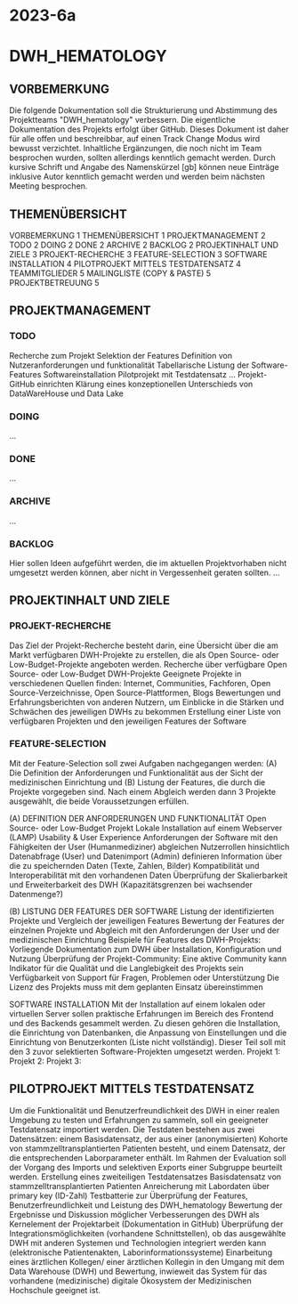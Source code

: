 # 2023-6a
# DWH_HEMATOLOGY


## VORBEMERKUNG
Die folgende Dokumentation soll die Strukturierung und Abstimmung des Projektteams "DWH_hematology" verbessern. Die eigentliche Dokumentation des Projekts erfolgt über GitHub.
Dieses Dokument ist daher für alle offen und beschreibbar, auf einen Track Change Modus wird bewusst verzichtet. Inhaltliche Ergänzungen, die noch nicht im Team besprochen wurden, sollten allerdings kenntlich gemacht werden. Durch kursive Schrift und Angabe des Namenskürzel [gb] können neue Einträge inklusive Autor kenntlich gemacht werden und werden beim nächsten Meeting besprochen.




## THEMENÜBERSICHT
VORBEMERKUNG	1
THEMENÜBERSICHT	1
PROJEKTMANAGEMENT	2
TODO	2
DOING	2
DONE	2
ARCHIVE	2
BACKLOG	2
PROJEKTINHALT UND ZIELE	3
PROJEKT-RECHERCHE	3
FEATURE-SELECTION	3
SOFTWARE INSTALLATION	4
PILOTPROJEKT MITTELS TESTDATENSATZ	4
TEAMMITGLIEDER	5
MAILINGLISTE (COPY & PASTE)	5
PROJEKTBETREUUNG	5




## PROJEKTMANAGEMENT


### TODO
Recherche zum Projekt
Selektion der Features
Definition von Nutzeranforderungen und funktionalität 
Tabellarische Listung der Software-Features
Softwareinstallation
Pilotprojekt mit Testdatensatz
…
Projekt-GitHub einrichten
Klärung eines konzeptionellen Unterschieds von DataWareHouse und Data Lake




### DOING
…




### DONE
…




### ARCHIVE
…




### BACKLOG
Hier sollen Ideen aufgeführt werden, die im aktuellen Projektvorhaben nicht umgesetzt werden können, aber nicht in Vergessenheit geraten sollten.
…





## PROJEKTINHALT UND ZIELE

### PROJEKT-RECHERCHE 
Das Ziel der Projekt-Recherche besteht darin, eine Übersicht über die am Markt verfügbaren DWH-Projekte zu erstellen, die als Open Source- oder Low-Budget-Projekte angeboten werden.
Recherche über verfügbare Open Source- oder Low-Budget DWH-Projekte
Geeignete Projekte in verschiedenen Quellen finden: Internet, Communities, Fachforen, Open Source-Verzeichnisse, Open Source-Plattformen, Blogs
Bewertungen und Erfahrungsberichten von anderen Nutzern, um Einblicke in die Stärken und Schwächen des jeweiligen DWHs zu bekommen
Erstellung einer Liste von verfügbaren Projekten und den jeweiligen Features der Software





### FEATURE-SELECTION
Mit der Feature-Selection soll zwei Aufgaben nachgegangen werden: (A) Die Definition der Anforderungen und Funktionalität aus der Sicht der medizinischen Einrichtung und (B) Listung der Features, die durch die Projekte vorgegeben sind. Nach einem Abgleich werden dann 3 Projekte ausgewählt, die beide Voraussetzungen erfüllen.


(A) DEFINITION DER ANFORDERUNGEN UND FUNKTIONALITÄT 
Open Source- oder Low-Budget Projekt
Lokale Installation auf einem Webserver (LAMP)
Usability & User Experience
Anforderungen der Software mit den Fähigkeiten der User (Humanmediziner) abgleichen
Nutzerrollen hinsichtlich Datenabfrage (User) und Datenimport (Admin) definieren
Information über die zu speichernden Daten (Texte, Zahlen, Bilder)
Kompatibilität und Interoperabilität mit den vorhandenen Daten
Überprüfung der Skalierbarkeit und Erweiterbarkeit des DWH (Kapazitätsgrenzen bei wachsender Datenmenge?)


(B) LISTUNG DER FEATURES DER SOFTWARE
Listung der identifizierten Projekte und Vergleich der jeweiligen Features
Bewertung der Features der einzelnen Projekte und Abgleich mit den Anforderungen der User und der medizinischen Einrichtung
Beispiele für Features des DWH-Projekts:
Vorliegende Dokumentation zum DWH über Installation, Konfiguration und Nutzung
Überprüfung der Projekt-Community: Eine aktive Community kann Indikator für die Qualität und die Langlebigkeit des Projekts sein
Verfügbarkeit von Support für Fragen, Problemen oder Unterstützung
Die Lizenz des Projekts muss mit dem geplanten Einsatz übereinstimmen





SOFTWARE INSTALLATION
Mit der Installation auf einem lokalen oder virtuellen Server sollen praktische Erfahrungen im Bereich des Frontend und des Backends gesammelt werden. Zu diesen gehören die Installation, die Einrichtung von Datenbanken, die Anpassung von Einstellungen und die Einrichtung von Benutzerkonten (Liste nicht vollständig). Dieser Teil soll mit den 3 zuvor selektierten Software-Projekten umgesetzt werden.
Projekt 1: 
Projekt 2: 
Projekt 3: 





## PILOTPROJEKT MITTELS TESTDATENSATZ
Um die Funktionalität und Benutzerfreundlichkeit des DWH in einer realen Umgebung zu testen und Erfahrungen zu sammeln, soll ein geeigneter Testdatensatz importiert werden. Die Testdaten bestehen aus zwei Datensätzen: einem Basisdatensatz, der aus einer (anonymisierten) Kohorte von stammzelltransplantierten Patienten besteht, und einem Datensatz, der die entsprechenden Laborparameter enthält. Im Rahmen der Evaluation soll der Vorgang des Imports und selektiven Exports einer Subgruppe beurteilt werden.
Erstellung eines zweiteiligen Testdatensatzes
Basisdatensatz von stammzelltransplantierten Patienten
Anreicherung mit Labordaten über primary key (ID-Zahl)
Testbatterie zur Überprüfung der Features, Benutzerfreundlichkeit und Leistung des DWH_hematology
Bewertung der Ergebnisse und Diskussion möglicher Verbesserungen des DWH als Kernelement der Projektarbeit (Dokumentation in GitHub)
Überprüfung der Integrationsmöglichkeiten (vorhandene Schnittstellen), ob das ausgewählte DWH mit anderen Systemen und Technologien integriert werden kann (elektronische Patientenakten, Laborinformationssysteme)
Einarbeitung eines ärztlichen Kollegen/ einer ärztlichen Kollegin in den Umgang mit dem Data Warehouse (DWH) und Bewertung, inwieweit das System für das vorhandene (medizinische) digitale Ökosystem der Medizinischen Hochschule geeignet ist.
